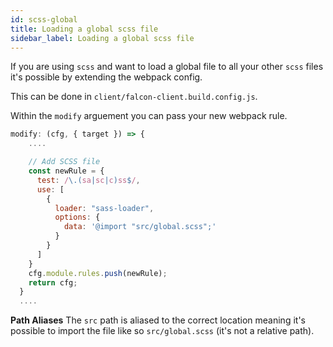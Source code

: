 ```yaml
---
id: scss-global
title: Loading a global scss file
sidebar_label: Loading a global scss file
---
```


If you are using `scss` and want to load a global file to all your other `scss` files it's possible by extending the webpack config.

This can be done in `client/falcon-client.build.config.js`.

Within the `modify` arguement you can pass your new webpack rule.

```js
modify: (cfg, { target }) => {
    ....

    // Add SCSS file
    const newRule = {
      test: /\.(sa|sc|c)ss$/,
      use: [
        {
          loader: "sass-loader",
          options: {
            data: '@import "src/global.scss";'
          }
        }
      ]
    }
    cfg.module.rules.push(newRule);
    return cfg;
  }
  ....

  ```

  **Path Aliases**
  The `src` path is aliased to the correct location meaning it's possible to import the file like so `src/global.scss` (it's not a relative path).
